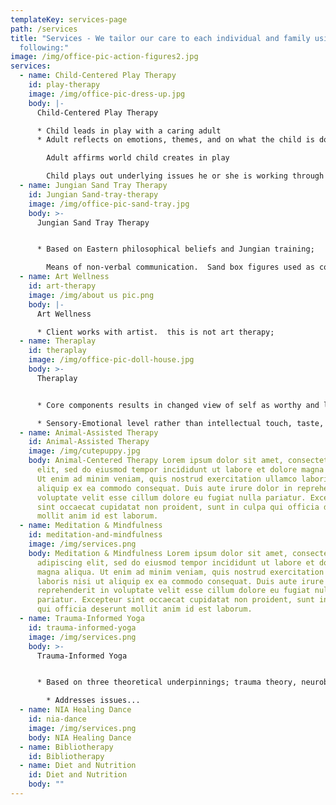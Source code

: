 ```yaml
---
templateKey: services-page
path: /services
title: "Services - We tailor our care to each individual and family using the
  following:"
image: /img/office-pic-action-figures2.jpg
services:
  - name: Child-Centered Play Therapy
    id: play-therapy
    image: /img/office-pic-dress-up.jpg
    body: |-
      Child-Centered Play Therapy 

      * Child leads in play with a caring adult
      * Adult reflects on emotions, themes, and on what the child is doing

        Adult affirms world child creates in play

        Child plays out underlying issues he or she is working through
  - name: Jungian Sand Tray Therapy
    id: Jungian Sand-tray-therapy
    image: /img/office-pic-sand-tray.jpg
    body: >-
      Jungian Sand Tray Therapy 


      * Based on Eastern philosophical beliefs and Jungian training;

        Means of non-verbal communication.  Sand box figures used as communication tools
  - name: Art Wellness
    id: art-therapy
    image: /img/about us pic.png
    body: |-
      Art Wellness

      * Client works with artist.  this is not art therapy;
  - name: Theraplay
    id: theraplay
    image: /img/office-pic-doll-house.jpg
    body: >-
      Theraplay 


      * Core components results in changed view of self as worthy and loveable and of relationships as positive and rewarding

      * Sensory-Emotional level rather than intellectual touch, taste, feel, personal, physical fun
  - name: Animal-Assisted Therapy
    id: Animal-Assisted Therapy
    image: /img/cutepuppy.jpg
    body: Animal-Centered Therapy Lorem ipsum dolor sit amet, consectetur adipiscing
      elit, sed do eiusmod tempor incididunt ut labore et dolore magna aliqua.
      Ut enim ad minim veniam, quis nostrud exercitation ullamco laboris nisi ut
      aliquip ex ea commodo consequat. Duis aute irure dolor in reprehenderit in
      voluptate velit esse cillum dolore eu fugiat nulla pariatur. Excepteur
      sint occaecat cupidatat non proident, sunt in culpa qui officia deserunt
      mollit anim id est laborum.
  - name: Meditation & Mindfulness
    id: meditation-and-mindfulness
    image: /img/services.png
    body: Meditation & Mindfulness Lorem ipsum dolor sit amet, consectetur
      adipiscing elit, sed do eiusmod tempor incididunt ut labore et dolore
      magna aliqua. Ut enim ad minim veniam, quis nostrud exercitation ullamco
      laboris nisi ut aliquip ex ea commodo consequat. Duis aute irure dolor in
      reprehenderit in voluptate velit esse cillum dolore eu fugiat nulla
      pariatur. Excepteur sint occaecat cupidatat non proident, sunt in culpa
      qui officia deserunt mollit anim id est laborum.
  - name: Trauma-Informed Yoga
    id: trauma-informed-yoga
    image: /img/services.png
    body: >-
      Trauma-Informed Yoga 


      * Based on three theoretical underpinnings; trauma theory, neurobiology, and attachment theory;

        * Addresses issues...
  - name: NIA Healing Dance
    id: nia-dance
    image: /img/services.png
    body: NIA Healing Dance
  - name: Bibliotherapy
    id: Bibliotherapy
  - name: Diet and Nutrition
    id: Diet and Nutrition
    body: ""
---
```

